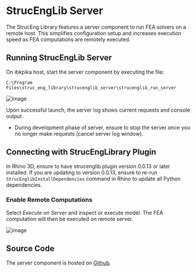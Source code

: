 # StrucEngLib Server

The StrucEng Library features a server component to run FEA solvers on a remote host.
This simplifies configuration setup and increases execution speed as FEA computations are remotely executed.

## Running StrucEngLib Server

On ibkpika host, start the server component by executing the file:
```
C:\Program Files\struc_eng_library\strucenglib_server\strucenglib_run_server
```
![image](https://user-images.githubusercontent.com/2311941/206233785-f8bceeaa-f334-497e-8f07-a1c96588aa17.png)

Upon successful launch, the server log shows current requests and console output.

- During development phase of server, ensure to stop the server once you no longer make requests
(cancel server log window).

## Connecting with StrucEngLibrary Plugin
In Rhino 3D, ensure to have strucenglib plugin version 0.0.13 or later installed. If you are updating to version 0.0.13, ensure to re-run `StrucEnglibInstallDependencies` command in Rhino to update all Python dependencies.

### Enable Remote Computations
 Select _Execute on Server_ and inspect or execute model. The FEA computation will then be executed on remote server.
 
 ![image](https://user-images.githubusercontent.com/2311941/206243897-1ed70191-fc74-4dad-8bfe-46c18562a9a8.png)


## Source Code
The server component is hosted on [Github](https://github.com/kfmResearch-NumericsTeam/Struc_Eng_Library_Server).
